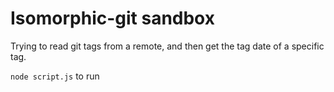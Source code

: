 # Isomorphic-git sandbox

Trying to read git tags from a remote, and then get the tag date of a specific tag.

`node script.js` to run
